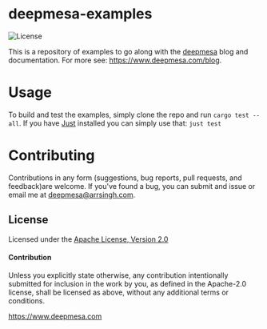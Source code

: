 # deepmesa-examples

![License](https://img.shields.io/badge/License-Apache--2.0-blue)

This is a repository of examples to go along with the [deepmesa](https://www.deepmesa.com) blog and documentation. For more see: https://www.deepmesa.com/blog.

# Usage

To build and test the examples, simply clone the repo and run `cargo test --all`. If you have [Just](https://github.com/casey/just) installed you can simply use that: `just test`

# Contributing

Contributions in any form (suggestions, bug reports, pull requests, and feedback)are welcome. If you've found a bug, you can submit and issue or email me at deepmesa@arrsingh.com.

## License

Licensed under the [Apache License, Version 2.0](LICENSE)

#### Contribution

Unless you explicitly state otherwise, any contribution intentionally submitted for inclusion in the work by you, as defined in the Apache-2.0 license, shall be licensed as above, without any additional terms or conditions.

https://www.deepmesa.com
